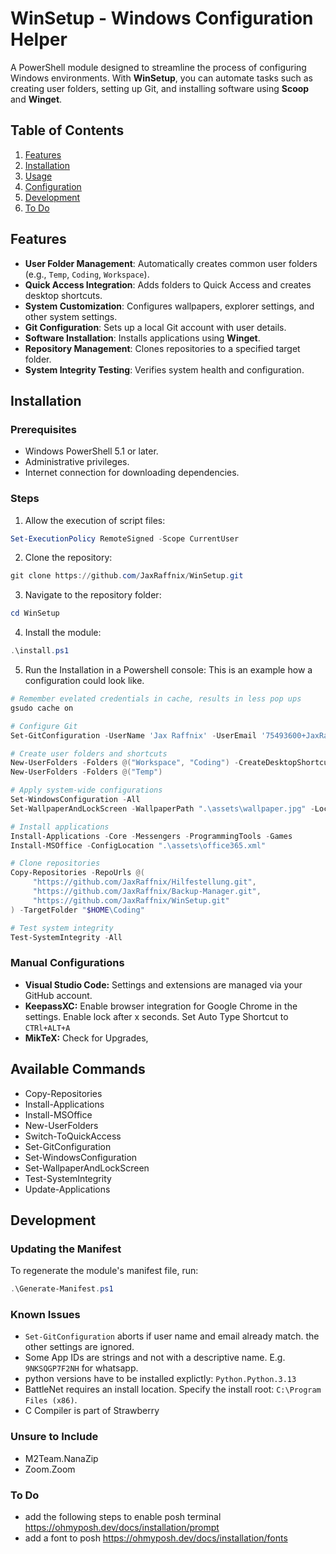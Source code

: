 <!-- LTeX: language=en-US -->

# WinSetup - Windows Configuration Helper

A PowerShell module designed to streamline the process of configuring Windows environments. With **WinSetup**, you can automate tasks such as creating user folders, setting up Git, and installing software using **Scoop** and **Winget**.

## Table of Contents

1. [Features](#features)
2. [Installation](#installation)
3. [Usage](#usage)
4. [Configuration](#configuration)
5. [Development](#development)
6. [To Do](#to-do)

## Features

- **User Folder Management**: Automatically creates common user folders (e.g., `Temp`, `Coding`, `Workspace`).
- **Quick Access Integration**: Adds folders to Quick Access and creates desktop shortcuts.
- **System Customization**: Configures wallpapers, explorer settings, and other system settings.
- **Git Configuration**: Sets up a local Git account with user details.
- **Software Installation**: Installs applications using **Winget**.
- **Repository Management**: Clones repositories to a specified target folder.
- **System Integrity Testing**: Verifies system health and configuration.

## Installation

### Prerequisites

- Windows PowerShell 5.1 or later.
- Administrative privileges.
- Internet connection for downloading dependencies.

### Steps

1. Allow the execution of script files:

```powershell
Set-ExecutionPolicy RemoteSigned -Scope CurrentUser
```

2. Clone the repository:

```powershell
git clone https://github.com/JaxRaffnix/WinSetup.git
```

3. Navigate to the repository folder:

```powershell
cd WinSetup
```

4. Install the module:

```powershell
.\install.ps1
```

5. Run the Installation in a Powershell console:
This is an example how a configuration could look like.

```powershell
# Remember evelated credentials in cache, results in less pop ups
gsudo cache on

# Configure Git
Set-GitConfiguration -UserName 'Jax Raffnix' -UserEmail '75493600+JaxRaffnix@users.noreply.github.com'

# Create user folders and shortcuts
New-UserFolders -Folders @("Workspace", "Coding") -CreateDesktopShortcuts -PinToQuickAccess
New-UserFolders -Folders @("Temp")

# Apply system-wide configurations
Set-WindowsConfiguration -All
Set-WallpaperAndLockScreen -WallpaperPath ".\assets\wallpaper.jpg" -LockScreenPath ".\assets\wallpaper.jpg"

# Install applications
Install-Applications -Core -Messengers -ProgrammingTools -Games
Install-MSOffice -ConfigLocation ".\assets\office365.xml"

# Clone repositories
Copy-Repositories -RepoUrls @(
     "https://github.com/JaxRaffnix/Hilfestellung.git",
     "https://github.com/JaxRaffnix/Backup-Manager.git",
     "https://github.com/JaxRaffnix/WinSetup.git"
) -TargetFolder "$HOME\Coding"

# Test system integrity
Test-SystemIntegrity -All
```

### Manual Configurations

- **Visual Studio Code:** Settings and extensions are managed via your GitHub account.
- **KeepassXC:** Enable browser integration for Google Chrome in the settings. Enable lock after x seconds. Set Auto Type Shortcut to `CTRl+ALT+A`
- **MikTeX:** Check for Upgrades,

## Available Commands

- Copy-Repositories
- Install-Applications
- Install-MSOffice
- New-UserFolders
- Switch-ToQuickAccess
- Set-GitConfiguration
- Set-WindowsConfiguration
- Set-WallpaperAndLockScreen
- Test-SystemIntegrity
- Update-Applications

## Development

### Updating the Manifest

To regenerate the module's manifest file, run:

```powershell
.\Generate-Manifest.ps1
```

### Known Issues

- `Set-GitConfiguration` aborts if user name and email already match. the other settings are ignored.
- Some App IDs are strings and not with a descriptive name. E.g. `9NKSQGP7F2NH` for whatsapp.
- python versions have to be installed explictly: `Python.Python.3.13`
- BattleNet requires an install location. Specify the install root: `C:\Program Files (x86)`.
- C Compiler is part of Strawberry

### Unsure to Include

- M2Team.NanaZip
- Zoom.Zoom

### To Do

- add the following steps to enable posh terminal <https://ohmyposh.dev/docs/installation/prompt>
- add a font to posh <https://ohmyposh.dev/docs/installation/fonts>
